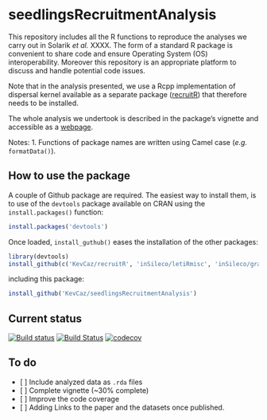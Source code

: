 seedlingsRecruitmentAnalysis
============================

This repository includes all the R functions to reproduce the analyses
we carry out in Solarik *et al.* XXXX. The form of a standard R package
is convenient to share code and ensure Operating System (OS)
interoperability. Moreover this repository is an appropriate platform to
discuss and handle potential code issues.

Note that in the analysis presented, we use a Rcpp implementation of
dispersal kernel available as a separate package
([recruitR](https://github.com/KevCaz/recruitR)) that therefore needs to
be installed.

The whole analysis we undertook is described in the package’s vignette
and accessible as a
[webpage](https://kevcaz.github.io/seedlingsRecruitmentAnalysis/).

Notes: 1. Functions of package names are written using Camel case
(*e.g.* `formatData()`).

How to use the package
----------------------

A couple of Github package are required. The easiest way to install
them, is to use of the `devtools` package available on CRAN using the
`install.packages()` function:

``` r
install.packages('devtools')
```

Once loaded, `install_guthub()` eases the installation of the other
packages:

``` r
library(devtools)
install_github(c('KevCaz/recruitR', 'inSileco/letiRmisc', 'inSileco/graphicsUtils'))
```

including this package:

``` r
install_github('KevCaz/seedlingsRecruitmentAnalysis')
```

Current status
--------------

[![Build
status](https://ci.appveyor.com/api/projects/status/xcsiox3ufc4bab69?svg=true)](https://ci.appveyor.com/project/KevCaz/seedlingsrecruitmentanalysis)
[![Build
Status](https://travis-ci.org/KevCaz/seedlingsRecruitmentAnalysis.svg?branch=master)](https://travis-ci.org/KevCaz/seedlingsRecruitmentAnalysis)
[![codecov](https://codecov.io/gh/KevCaz/seedlingsRecruitmentAnalysis/branch/master/graph/badge.svg)](https://codecov.io/gh/KevCaz/seedlingsrecruitmentanalysis)

To do
-----

-   \[ \] Include analyzed data as `.rda` files
-   \[ \] Complete vignette (~30% complete)
-   \[ \] Improve the code coverage
-   \[ \] Adding Links to the paper and the datasets once published.
